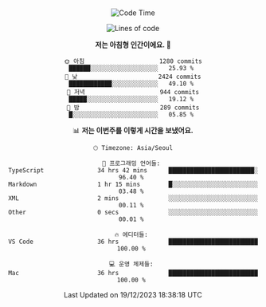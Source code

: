 <div align="center">

<br />

 <!--START_SECTION:waka-->
![Code Time](http://img.shields.io/badge/Code%20Time-1%2C834%20hrs%202%20mins-blue)

![Lines of code](https://img.shields.io/badge/%EC%A0%80%EB%8A%94%20%EC%97%AC%ED%83%9C%EA%B9%8C%EC%A7%80%20-3.3%20million%20%EC%A4%84%EC%9D%98%20%EC%BD%94%EB%93%9C%EB%A5%BC%20%EC%9E%91%EC%84%B1%ED%96%88%EC%96%B4%EC%9A%94.-blue)

**저는 아침형 인간이에요. 🐤** 

```text
🌞 아침                     1280 commits        ██████░░░░░░░░░░░░░░░░░░░   25.93 % 
🌆 낮　                     2424 commits        ████████████░░░░░░░░░░░░░   49.10 % 
🌃 저녁                     944 commits         █████░░░░░░░░░░░░░░░░░░░░   19.12 % 
🌙 밤　                     289 commits         █░░░░░░░░░░░░░░░░░░░░░░░░   05.85 % 
```


📊 **저는 이번주를 이렇게 시간을 보냈어요.** 

```text
🕑︎ Timezone: Asia/Seoul

💬 프로그래밍 언어들: 
TypeScript               34 hrs 42 mins      ████████████████████████░   96.40 % 
Markdown                 1 hr 15 mins        █░░░░░░░░░░░░░░░░░░░░░░░░   03.48 % 
XML                      2 mins              ░░░░░░░░░░░░░░░░░░░░░░░░░   00.11 % 
Other                    0 secs              ░░░░░░░░░░░░░░░░░░░░░░░░░   00.01 % 

🔥 에디터들: 
VS Code                  36 hrs              █████████████████████████   100.00 % 

💻 운영 체제들: 
Mac                      36 hrs              █████████████████████████   100.00 % 
```


 Last Updated on 19/12/2023 18:38:18 UTC
<!--END_SECTION:waka-->

</div>
